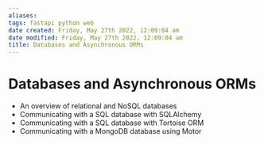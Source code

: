 ```yaml
---
aliases: 
tags: fastapi python web 
date created: Friday, May 27th 2022, 12:09:04 am
date modified: Friday, May 27th 2022, 12:09:04 am
title: Databases and Asynchronous ORMs
---
```


# Databases and Asynchronous ORMs

- An overview of relational and NoSQL databases
- Communicating with a SQL database with SQLAlchemy
- Communicating with a SQL database with Tortoise ORM
- Communicating with a MongoDB database using Motor